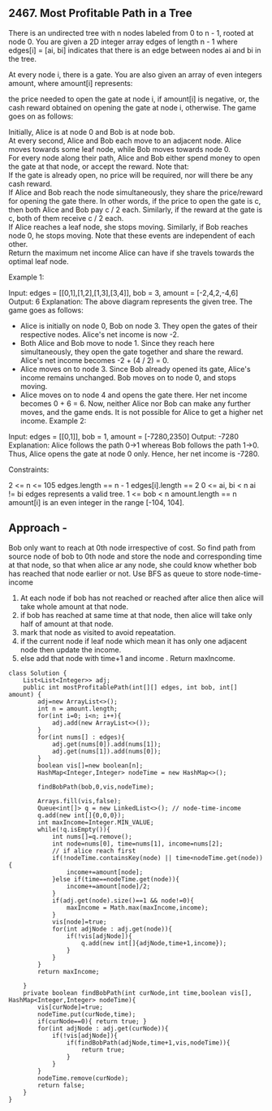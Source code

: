 ## 2467. Most Profitable Path in a Tree

There is an undirected tree with n nodes labeled from 0 to n - 1, rooted at node 0. You are given a 2D integer array edges of length n - 1 where edges[i] = [ai, bi] indicates that there is an edge between nodes ai and bi in the tree.

At every node i, there is a gate. You are also given an array of even integers amount, where amount[i] represents:

the price needed to open the gate at node i, if amount[i] is negative, or,
the cash reward obtained on opening the gate at node i, otherwise.
The game goes on as follows:

Initially, Alice is at node 0 and Bob is at node bob.    
At every second, Alice and Bob each move to an adjacent node. Alice moves towards some leaf node, while Bob moves towards node 0.  
For every node along their path, Alice and Bob either spend money to open the gate at that node, or accept the reward. Note that:  
If the gate is already open, no price will be required, nor will there be any cash reward.  
If Alice and Bob reach the node simultaneously, they share the price/reward for opening the gate there. In other words, if the price to open the gate is c, then both Alice and Bob pay c / 2 each. Similarly, if the reward at the gate is c, both of them receive c / 2 each.  
If Alice reaches a leaf node, she stops moving. Similarly, if Bob reaches node 0, he stops moving. Note that these events are independent of each other.  
Return the maximum net income Alice can have if she travels towards the optimal leaf node.   

 

Example 1:


Input: edges = [[0,1],[1,2],[1,3],[3,4]], bob = 3, amount = [-2,4,2,-4,6]
Output: 6
Explanation: 
The above diagram represents the given tree. The game goes as follows:
- Alice is initially on node 0, Bob on node 3. They open the gates of their respective nodes.
  Alice's net income is now -2.
- Both Alice and Bob move to node 1. 
  Since they reach here simultaneously, they open the gate together and share the reward.
  Alice's net income becomes -2 + (4 / 2) = 0.
- Alice moves on to node 3. Since Bob already opened its gate, Alice's income remains unchanged.
  Bob moves on to node 0, and stops moving.
- Alice moves on to node 4 and opens the gate there. Her net income becomes 0 + 6 = 6.
Now, neither Alice nor Bob can make any further moves, and the game ends.
It is not possible for Alice to get a higher net income.
Example 2:


Input: edges = [[0,1]], bob = 1, amount = [-7280,2350]
Output: -7280
Explanation: 
Alice follows the path 0->1 whereas Bob follows the path 1->0.
Thus, Alice opens the gate at node 0 only. Hence, her net income is -7280. 
 

Constraints:

2 <= n <= 105
edges.length == n - 1
edges[i].length == 2
0 <= ai, bi < n
ai != bi
edges represents a valid tree.
1 <= bob < n
amount.length == n
amount[i] is an even integer in the range [-104, 104].

## Approach - 
Bob only want to reach at 0th node irrespective of cost.
So find path from source node of bob to 0th node and store the node and corresponding time at that node, so that when alice ar any node, she could know whether bob has reached that node earlier or not.
Use BFS as queue to store node-time-income
1.  At each node if bob has not reached or reached after alice then alice will take whole amount at that node.
2.  if bob has reached at same time at that node, then alice will take only half of amount at that node.
3.  mark that node as visited to avoid repeatation.
4.  if the current node if leaf node which mean it has only one adjacent node then update the income.
5.  else add that node with time+1 and income .
Return maxIncome.

```
class Solution {
    List<List<Integer>> adj;
    public int mostProfitablePath(int[][] edges, int bob, int[] amount) {
        adj=new ArrayList<>();
        int n = amount.length;
        for(int i=0; i<n; i++){
            adj.add(new ArrayList<>());
        }
        for(int nums[] : edges){
            adj.get(nums[0]).add(nums[1]);
            adj.get(nums[1]).add(nums[0]);
        }
        boolean vis[]=new boolean[n];
        HashMap<Integer,Integer> nodeTime = new HashMap<>();

        findBobPath(bob,0,vis,nodeTime);

        Arrays.fill(vis,false);
        Queue<int[]> q = new LinkedList<>(); // node-time-income
        q.add(new int[]{0,0,0});
        int maxIncome=Integer.MIN_VALUE;
        while(!q.isEmpty()){
            int nums[]=q.remove();
            int node=nums[0], time=nums[1], income=nums[2];
            // if alice reach first
            if(!nodeTime.containsKey(node) || time<nodeTime.get(node)){
                income+=amount[node];
            }else if(time==nodeTime.get(node)){
                income+=amount[node]/2;
            }
            if(adj.get(node).size()==1 && node!=0){
                maxIncome = Math.max(maxIncome,income);
            }
            vis[node]=true;
            for(int adjNode : adj.get(node)){
                if(!vis[adjNode]){
                    q.add(new int[]{adjNode,time+1,income});
                }
            }
        }
        return maxIncome;

    }
    private boolean findBobPath(int curNode,int time,boolean vis[], HashMap<Integer,Integer> nodeTime){
        vis[curNode]=true;
        nodeTime.put(curNode,time);
        if(curNode==0){ return true; }
        for(int adjNode : adj.get(curNode)){
            if(!vis[adjNode]){
                if(findBobPath(adjNode,time+1,vis,nodeTime)){
                    return true;
                }
            }
        }
        nodeTime.remove(curNode);
        return false;
    }
}
